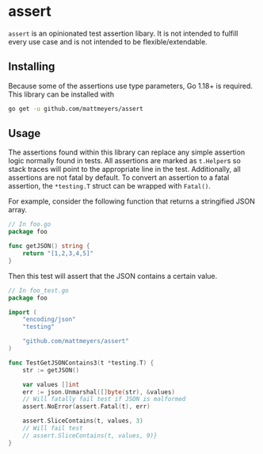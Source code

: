 # assert

`assert` is an opinionated test assertion libary. It is not intended to fulfill every use case and is not intended to be flexible/extendable.

## Installing

Because some of the assertions use type parameters, Go 1.18+ is required. This library can be installed with

```sh
go get -u github.com/mattmeyers/assert
```

## Usage

The assertions found within this library can replace any simple assertion logic normally found in tests. All assertions are marked as `t.Helper`s so stack traces will point to the appropriate line in the test. Additionally, all assertions are not fatal by default. To convert an assertion to a fatal assertion, the `*testing.T` struct can be wrapped with `Fatal()`.

For example, consider the following function that returns a stringified JSON array.

```go
// In foo.go
package foo

func getJSON() string {
	return "[1,2,3,4,5]"
}
```

Then this test will assert that the JSON contains a certain value.

```go
// In foo_test.go
package foo

import (
	"encoding/json"
	"testing"

	"github.com/mattmeyers/assert"
)

func TestGetJSONContains3(t *testing.T) {
	str := getJSON()

	var values []int
	err := json.Unmarshal([]byte(str), &values)
	// Will fatally fail test if JSON is malformed
	assert.NoError(assert.Fatal(t), err) 

	assert.SliceContains(t, values, 3)
	// Will fail test
	// assert.SliceContains(t, values, 9)}
}
```